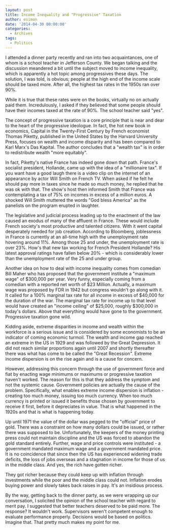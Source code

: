 ```yaml
---
layout: post
title: Income Inequality and "Progressive" Taxation
author: esimon
date: '2014-04-30 00:00:00'
categories:
  - Archives
tags:
  - Politics
---
```

I attended a dinner party recently and ran into two acquaintances, one of whom is a school teacher in Jefferson County. We began talking and the discussion meandered a bit until the subject moved to income inequality, which is apparently a hot topic among progressives these days. The solution, I was told, is obvious; people at the high end of the income scale should be taxed more. After all, the highest tax rates in the 1950s ran over 90%. 

While it is true that these rates were on the books, virtually no on actually paid them. Incredulously, I asked if they believed that some people should have their incomes taxed at the rate of 90%. The school teacher said "yes". 

The concept of progressive taxation is a core principle that is near and dear to the heart of the progressive ideologue. In fact, the hot new book in economics, Capital in the Twenty-First Century by French economist Thomas Piketty, published in the United States by the Harvard University Press, focuses on wealth and income disparity and has been compared to Karl Marx's Das Kapital. The author concludes that a "wealth tax" is in order to redistribute wealth "more equitably". 

In fact, Piketty's native France has indeed gone down that path. France's socialist president, Hollande, came up with the idea of a "millionaire tax". If you want have a good laugh there is a video clip on the internet of an appearance by actor Will Smith on French TV. When asked if he felt he should pay more in taxes since he made so much money, he replied that he was ok with that. The show's host then informed Smith that France was contemplating a tax of 75% on incomes in excess of a million euros. A shocked Will Smith muttered the words "God bless America" as the panelists on the program erupted in laughter. 

The legislative and judicial process leading up to the enactment of the law caused an exodus of many of the affluent in France. These would include French society's most productive and talented citizens. With it went capital desperately needed for job creation. According to Bloomberg, joblessness in France is currently at an all-time high with the unemployment rate hovering around 11%. Among those 25 and under, the unemployment rate is over 23%. How's that new tax working for French President Hollande? His latest approval ratings have fallen below 20% - which is considerably lower than the unemployment rate of the 25 and under group. 

Another idea on how to deal with income inequality comes from comedian Bill Maher who has proposed that the government institute a "maximum wage" of $300,000 per year. Very funny, especially coming from a comedian with a reported net worth of $23 Million. Actually, a maximum wage was proposed by FDR in 1942 but congress wouldn't go along with it. It called for a 100% marginal tax rate for all income in excess of $40,000 for the duration of the war. The marginal tax rate for income up to that level would have created an "income ceiling" of $25,000, roughly $300,000 in today's dollars. Above that everything would have gone to the government. Progressive taxation gone wild. 

Kidding aside, extreme disparities in income and wealth within the workforce is a serious issue and is considered by some economists to be an indicator of coming economic turmoil. The wealth and income gap reached an extreme in the US in 1929 and was followed by the Great Depression. It did not reach similar proportions again until 2007 and shortly thereafter there was what has come to be called the "Great Recession". Extreme income dispersion is on the rise again and is a cause for concern. 

However, addressing this concern through the use of government force and fiat by enacting wage minimums or maximums or progressive taxation haven't worked. The reason for this is that they address the symptom and not the systemic cause. Government policies are actually the cause of the problem. Specifically, what enables extreme income dispersion is inflation - creating too much money, issuing too much currency. When too much currency is printed or issued it benefits those chosen by government to receive it first, before it depreciates in value. That is what happened in the 1920s and that is what is happening today. 

Up until 1971 the value of the dollar was pegged to the "official" price of gold. There was a constraint on how many dollars could be issued, or rather there was supposed to be. Unfortunately, the keepers of the money printing press could not maintain discipline and the US was forced to abandon the gold standard entirely. Further, wage and price controls were instituted - a government mandated maximum wage and a government mandated price. It is no coincidence that since then the US has experienced widening trade deficits, the loss of jobs overseas and a stagnation in income for those of us in the middle class. And yes, the rich have gotten richer. 

They got richer because they could keep up with inflation through investments while the poor and the middle class could not. Inflation erodes buying power and slowly takes back raises in pay. It's an insidious process. 

By the way, getting back to the dinner party, as we were wrapping up our conversation, I solicited the opinion of the school teacher with regard to merit pay. I suggested that better teachers deserved to be paid more. The response? It wouldn't work. Supervisors weren't competent enough to evaluate performance properly. Decisions would be based on politics. Imagine that. That pretty much makes my point for me. 

